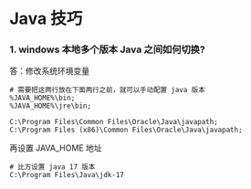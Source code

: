 # Java 技巧

### 1. windows 本地多个版本 Java 之间如何切换?

答：修改系统环境变量

```text
# 需要把这两行放在下面两行之前，就可以手动配置 java 版本
%JAVA_HOME%\bin;
%JAVA_HOME%\jre\bin;

C:\Program Files\Common Files\Oracle\Java\javapath;
C:\Program Files (x86)\Common Files\Oracle\Java\javapath;
```

再设置 JAVA_HOME 地址

```text
# 比方设置 java 17 版本
C:\Program Files\Java\jdk-17
```
